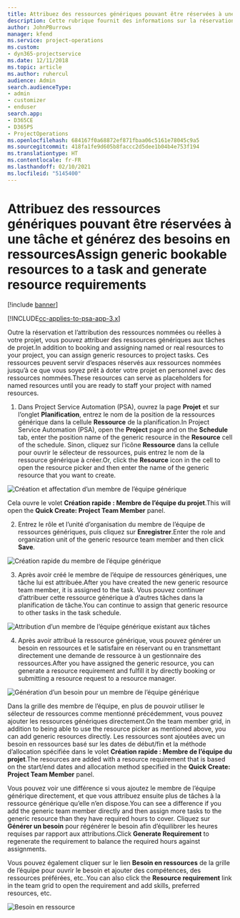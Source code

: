 ```yaml
---
title: Attribuez des ressources génériques pouvant être réservées à une tâche et à une équipe de projet
description: Cette rubrique fournit des informations sur la réservation de ressources génériques dans les tâches et les équipes de projet.
author: JohnPBurrows
manager: kfend
ms.service: project-operations
ms.custom:
- dyn365-projectservice
ms.date: 12/11/2018
ms.topic: article
ms.author: ruhercul
audience: Admin
search.audienceType:
- admin
- customizer
- enduser
search.app:
- D365CE
- D365PS
- ProjectOperations
ms.openlocfilehash: 684167f0a68872ef871fbaa06c5161e78045c9a5
ms.sourcegitcommit: 418fa1fe9d605b8faccc2d5dee1b04b4e753f194
ms.translationtype: HT
ms.contentlocale: fr-FR
ms.lasthandoff: 02/10/2021
ms.locfileid: "5145400"
---
```

# <a name="assign-generic-bookable-resources-to-a-task-and-generate-resource-requirements"></a><span data-ttu-id="bef5f-103">Attribuez des ressources génériques pouvant être réservées à une tâche et générez des besoins en ressources</span><span class="sxs-lookup"><span data-stu-id="bef5f-103">Assign generic bookable resources to a task and generate resource requirements</span></span> 

[!include [banner](../includes/psa-now-project-operations.md)]

[!INCLUDE[cc-applies-to-psa-app-3.x](../includes/cc-applies-to-psa-app-3x.md)]

<span data-ttu-id="bef5f-104">Outre la réservation et l’attribution des ressources nommées ou réelles à votre projet, vous pouvez attribuer des ressources génériques aux tâches de projet.</span><span class="sxs-lookup"><span data-stu-id="bef5f-104">In addition to booking and assigning named or real resources to your project, you can assign generic resources to project tasks.</span></span> <span data-ttu-id="bef5f-105">Ces ressources peuvent servir d’espaces réservés aux ressources nommées jusqu’à ce que vous soyez prêt à doter votre projet en personnel avec des ressources nommées.</span><span class="sxs-lookup"><span data-stu-id="bef5f-105">These resources can serve as placeholders for named resources until you are ready to staff your project with named resources.</span></span> 

1. <span data-ttu-id="bef5f-106">Dans Project Service Automation (PSA), ouvrez la page **Projet** et sur l’onglet **Planification**, entrez le nom de la position de la ressources générique dans la cellule **Ressource** de la planification.</span><span class="sxs-lookup"><span data-stu-id="bef5f-106">In Project Service Automation (PSA), open the **Project** page and on the **Schedule** tab, enter the position name of the generic resource in the **Resource** cell of the schedule.</span></span> <span data-ttu-id="bef5f-107">Sinon, cliquez sur l’icône **Ressource** dans la cellule pour ouvrir le sélecteur de ressources, puis entrez le nom de la ressource générique à créer.</span><span class="sxs-lookup"><span data-stu-id="bef5f-107">Or, click the **Resource** icon in the cell to open the resource picker and then enter the name of the generic resource that you want to create.</span></span>

![Création et affectation d’un membre de l’équipe générique](media/RM-how-to-9.png)

<span data-ttu-id="bef5f-109">Cela ouvre le volet **Création rapide : Membre de l’équipe du projet**.</span><span class="sxs-lookup"><span data-stu-id="bef5f-109">This will open the **Quick Create: Project Team Member** panel.</span></span> 

2. <span data-ttu-id="bef5f-110">Entrez le rôle et l’unité d’organisation du membre de l’équipe de ressources génériques, puis cliquez sur **Enregistrer**.</span><span class="sxs-lookup"><span data-stu-id="bef5f-110">Enter the role and organization unit of the generic resource team member and then click **Save**.</span></span>

![Création rapide du membre de l’équipe générique](media/RM-how-to-10.png)

3. <span data-ttu-id="bef5f-112">Après avoir créé le membre de l’équipe de ressources génériques, une tâche lui est attribuée.</span><span class="sxs-lookup"><span data-stu-id="bef5f-112">After you have created the new generic resource team member, it is assigned to the task.</span></span> <span data-ttu-id="bef5f-113">Vous pouvez continuer d’attribuer cette ressource générique à d’autres tâches dans la planification de tâche.</span><span class="sxs-lookup"><span data-stu-id="bef5f-113">You can continue to assign that generic resource to other tasks in the task schedule.</span></span>

![Attribution d’un membre de l’équipe générique existant aux tâches](media/RM-how-to-11.png)

4. <span data-ttu-id="bef5f-115">Après avoir attribué la ressource générique, vous pouvez générer un besoin en ressources et le satisfaire en réservant ou en transmettant directement une demande de ressource à un gestionnaire des ressources.</span><span class="sxs-lookup"><span data-stu-id="bef5f-115">After you have assigned the generic resource, you can generate a resource requirement and fulfill it by directly booking or submitting a resource request to a resource manager.</span></span>

![Génération d’un besoin pour un membre de l’équipe générique](media/RM-how-to-12.png)

<span data-ttu-id="bef5f-117">Dans la grille des membre de l’équipe, en plus de pouvoir utiliser le sélecteur de ressources comme mentionné précédemment, vous pouvez ajouter les ressources génériques directement.</span><span class="sxs-lookup"><span data-stu-id="bef5f-117">On the team member grid, in addition to being able to use the resource picker as mentioned above, you can add generic resources directly.</span></span> <span data-ttu-id="bef5f-118">Les ressources sont ajoutées avec un besoin en ressources basé sur les dates de début/fin et la méthode d’allocation spécifiée dans le volet **Création rapide : Membre de l’équipe du projet**.</span><span class="sxs-lookup"><span data-stu-id="bef5f-118">The resources are added with a resource requirement that is based on the start/end dates and allocation method specified in the **Quick Create: Project Team Member** panel.</span></span>

<span data-ttu-id="bef5f-119">Vous pouvez voir une différence si vous ajoutez le membre de l’équipe générique directement, et que vous attribuez ensuite plus de tâches à la ressource générique qu’elle n’en dispose.</span><span class="sxs-lookup"><span data-stu-id="bef5f-119">You can see a difference if you add the generic team member directly and then assign more tasks to the generic resource than they have required hours to cover.</span></span> <span data-ttu-id="bef5f-120">Cliquez sur **Générer un besoin** pour régénérer le besoin afin d’équilibrer les heures requises par rapport aux attributions.</span><span class="sxs-lookup"><span data-stu-id="bef5f-120">Click **Generate Requirement** to regenerate the requirement to balance the required hours against assignments.</span></span>

<span data-ttu-id="bef5f-121">Vous pouvez également cliquer sur le lien **Besoin en ressources** de la grille de l’équipe pour ouvrir le besoin et ajouter des compétences, des ressources préférées, etc..</span><span class="sxs-lookup"><span data-stu-id="bef5f-121">You can also click the **Resource requirement** link in the team grid to open the requirement and add skills, preferred resources, etc.</span></span>

![Besoin en ressource](media/RM-how-to-13.png)

